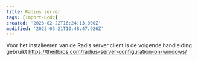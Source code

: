 ```yaml
---
title: Radius server
tags: [Import-6cdc]
created: '2023-02-22T16:24:13.000Z'
modified: '2023-03-21T10:48:47.926Z'
---
```


Voor het installeeren van de Radis server client is de volgende handleiding gebruikt 
https://theitbros.com/radius-server-configuration-on-windows/
